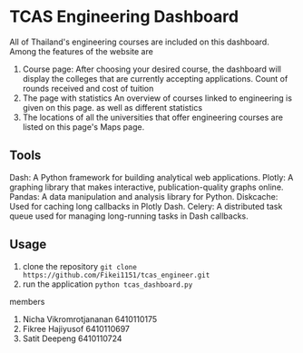 # TCAS Engineering Dashboard
All of Thailand's engineering courses are included on this dashboard. Among the features of the website are
1. Course page: After choosing your desired course, the dashboard will display the colleges that are currently accepting applications. Count of rounds received and cost of tuition
2. The page with statistics An overview of courses linked to engineering is given on this page.  as well as different statistics
3. The locations of all the universities that offer engineering courses are listed on this page's Maps page.

## Tools
Dash: A Python framework for building analytical web applications.
Plotly: A graphing library that makes interactive, publication-quality graphs online.
Pandas: A data manipulation and analysis library for Python.
Diskcache: Used for caching long callbacks in Plotly Dash.
Celery: A distributed task queue used for managing long-running tasks in Dash callbacks.

## Usage
1. clone the repository
```git clone https://github.com/Fikei1151/tcas_engineer.git```
3. run the application
```python tcas_dashboard.py```

members
1. Nicha   Vikromrotjananan  6410110175
2. Fikree  Hajiyusof         6410110697
3. Satit   Deepeng           6410110724
